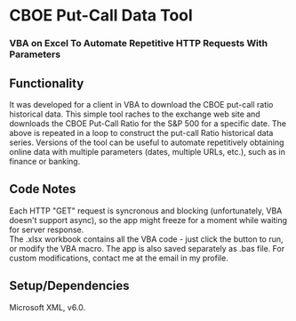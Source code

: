 # CBOE Put-Call Data Tool
### VBA on Excel To Automate Repetitive HTTP Requests With Parameters

## Functionality
It was developed for a client in VBA to download the CBOE put-call ratio historical data. 
This simple tool raches to the exchange web site and downloads the CBOE Put-Call Ratio for the S&P 500 for a specific date. 
The above is repeated in a loop to construct the put-call Ratio historical data series.
Versions of the tool can be useful to automate repetitively obtaining online data with multiple parameters (dates, multiple URLs, etc.), such as in finance or banking.

## Code Notes
Each HTTP "GET" request is syncronous and blocking (unfortunately, VBA doesn't support async), so the app might freeze for a moment while waiting for server response.  
The .xlsx workbook contains all the VBA code - just click the button to run, or modify the VBA macro. 
The app is also saved separately as .bas file. For custom modifications, contact me at the email in my profile.

## Setup/Dependencies
Microsoft XML, v6.0.

